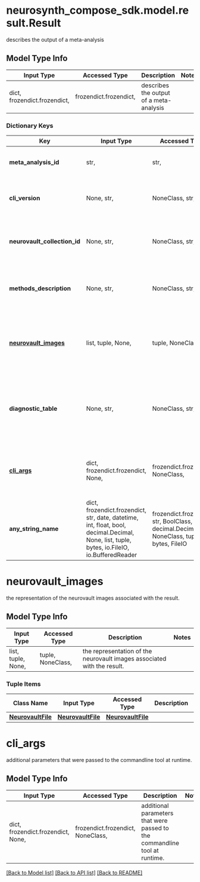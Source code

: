 # neurosynth_compose_sdk.model.result.Result

describes the output of a meta-analysis

## Model Type Info
Input Type | Accessed Type | Description | Notes
------------ | ------------- | ------------- | -------------
dict, frozendict.frozendict,  | frozendict.frozendict,  | describes the output of a meta-analysis | 

### Dictionary Keys
Key | Input Type | Accessed Type | Description | Notes
------------ | ------------- | ------------- | ------------- | -------------
**meta_analysis_id** | str,  | str,  | the meta analysis this result was derived from. | [optional] 
**cli_version** | None, str,  | NoneClass, str,  | version of the command-line-tool that is uploading the results.  | [optional] 
**neurovault_collection_id** | None, str,  | NoneClass, str,  | the specific neurovault collection associated with this result. | [optional] 
**methods_description** | None, str,  | NoneClass, str,  | the description of the methods applied to create this result. | [optional] 
**[neurovault_images](#neurovault_images)** | list, tuple, None,  | tuple, NoneClass,  | the representation of the neurovault images associated with the result. | [optional] 
**diagnostic_table** | None, str,  | NoneClass, str,  | a text representation of a tsv that marks the contribution of each study to each particular cluster. | [optional] 
**[cli_args](#cli_args)** | dict, frozendict.frozendict, None,  | frozendict.frozendict, NoneClass,  | additional parameters that were passed to the commandline tool at runtime.  | [optional] 
**any_string_name** | dict, frozendict.frozendict, str, date, datetime, int, float, bool, decimal.Decimal, None, list, tuple, bytes, io.FileIO, io.BufferedReader | frozendict.frozendict, str, BoolClass, decimal.Decimal, NoneClass, tuple, bytes, FileIO | any string name can be used but the value must be the correct type | [optional]

# neurovault_images

the representation of the neurovault images associated with the result.

## Model Type Info
Input Type | Accessed Type | Description | Notes
------------ | ------------- | ------------- | -------------
list, tuple, None,  | tuple, NoneClass,  | the representation of the neurovault images associated with the result. | 

### Tuple Items
Class Name | Input Type | Accessed Type | Description | Notes
------------- | ------------- | ------------- | ------------- | -------------
[**NeurovaultFile**](NeurovaultFile.md) | [**NeurovaultFile**](NeurovaultFile.md) | [**NeurovaultFile**](NeurovaultFile.md) |  | 

# cli_args

additional parameters that were passed to the commandline tool at runtime. 

## Model Type Info
Input Type | Accessed Type | Description | Notes
------------ | ------------- | ------------- | -------------
dict, frozendict.frozendict, None,  | frozendict.frozendict, NoneClass,  | additional parameters that were passed to the commandline tool at runtime.  | 

[[Back to Model list]](../../README.md#documentation-for-models) [[Back to API list]](../../README.md#documentation-for-api-endpoints) [[Back to README]](../../README.md)

